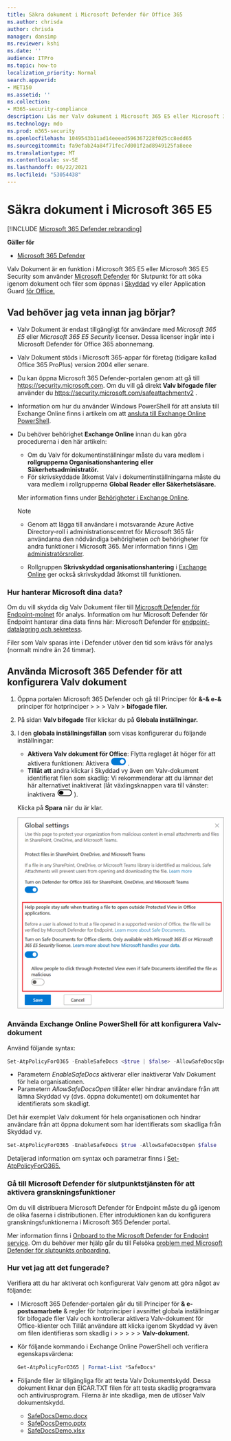 ```yaml
---
title: Säkra dokument i Microsoft Defender för Office 365
ms.author: chrisda
author: chrisda
manager: dansimp
ms.reviewer: kshi
ms.date: ''
audience: ITPro
ms.topic: how-to
localization_priority: Normal
search.appverid:
- MET150
ms.assetid: ''
ms.collection:
- M365-security-compliance
description: Läs mer Valv dokument i Microsoft 365 E5 eller Microsoft 365 E5 Security.
ms.technology: mdo
ms.prod: m365-security
ms.openlocfilehash: 1049543b11ad14eeeed596367228f025cc8edd65
ms.sourcegitcommit: fa9efab24a84f71fec7d001f2ad8949125fa8eee
ms.translationtype: MT
ms.contentlocale: sv-SE
ms.lasthandoff: 06/22/2021
ms.locfileid: "53054438"
---
```

# <a name="safe-documents-in-microsoft-365-e5"></a>Säkra dokument i Microsoft 365 E5

[!INCLUDE [Microsoft 365 Defender rebranding](../includes/microsoft-defender-for-office.md)]

**Gäller för**
- [Microsoft 365 Defender](../defender/microsoft-365-defender.md)

Valv Dokument är en funktion i Microsoft 365 E5 eller Microsoft 365 E5 Security som använder [Microsoft Defender](/windows/security/threat-protection/microsoft-defender-atp/microsoft-defender-advanced-threat-protection) för Slutpunkt för att söka igenom dokument och filer som öppnas i [Skyddad](https://support.microsoft.com/office/d6f09ac7-e6b9-4495-8e43-2bbcdbcb6653) vy eller Application Guard [för Office.](https://support.microsoft.com/topic/9e0fb9c2-ffad-43bf-8ba3-78f785fdba46)

## <a name="what-do-you-need-to-know-before-you-begin"></a>Vad behöver jag veta innan jag börjar?

- Valv Dokument är endast tillgängligt för användare med *Microsoft 365 E5* eller *Microsoft 365 E5 Security* licenser. Dessa licenser ingår inte i Microsoft Defender för Office 365 abonnemang.

- Valv Dokument stöds i Microsoft 365-appar för företag (tidigare kallad Office 365 ProPlus) version 2004 eller senare.

- Du kan öppna Microsoft 365 Defender-portalen genom att gå till <https://security.microsoft.com>. Om du vill gå direkt **Valv bifogade filer** använder du <https://security.microsoft.com/safeattachmentv2> .

- Information om hur du använder Windows PowerShell för att ansluta till Exchange Online finns i artikeln om att [ansluta till Exchange Online PowerShell](/powershell/exchange/connect-to-exchange-online-powershell).

- Du behöver behörighet **Exchange Online** innan du kan göra procedurerna i den här artikeln:
  - Om du Valv för dokumentinställningar måste du vara medlem i **rollgrupperna Organisationshantering** **eller Säkerhetsadministratör.**
  - För skrivskyddade åtkomst Valv i dokumentinställningarna måste du vara medlem i rollgrupperna **Global Reader** **eller Säkerhetsläsare.**

  Mer information finns under [Behörigheter i Exchange Online](/exchange/permissions-exo/permissions-exo).

  > [!NOTE]
  >
  > - Genom att lägga till användare i motsvarande Azure Active Directory-roll i administrationscentret för Microsoft 365 får användarna den nödvändiga behörigheten _och_ behörigheter för andra funktioner i Microsoft 365. Mer information finns i [Om administratörsroller](../../admin/add-users/about-admin-roles.md).
  >
  > - Rollgruppen **Skrivskyddad organisationshantering** i [Exchange Online](/Exchange/permissions-exo/permissions-exo#role-groups) ger också skrivskyddad åtkomst till funktionen.

### <a name="how-does-microsoft-handle-your-data"></a>Hur hanterar Microsoft dina data?

Om du vill skydda dig Valv Dokument filer till [Microsoft Defender för Endpoint-molnet](/windows/security/threat-protection/microsoft-defender-atp/microsoft-defender-advanced-threat-protection) för analys. Information om hur Microsoft Defender för Endpoint hanterar dina data finns här: Microsoft Defender för [endpoint-datalagring och sekretess](/windows/security/threat-protection/microsoft-defender-atp/data-storage-privacy).

Filer som Valv sparas inte i Defender utöver den tid som krävs för analys (normalt mindre än 24 timmar).

## <a name="use-the-microsoft-365-defender-to-configure-safe-documents"></a>Använda Microsoft 365 Defender för att konfigurera Valv dokument

1. Öppna portalen Microsoft 365 Defender och gå till Principer för **&-& e-&** principer för hotprinciper \>  \>  \>  Valv \> **bifogade filer.**

2. På sidan **Valv bifogade** filer klickar du på **Globala inställningar.**

3. I den **globala inställningsfällan** som visas konfigurerar du följande inställningar:
   - **Aktivera Valv dokument för Office**: Flytta reglaget åt höger för att aktivera funktionen: Aktivera ![ ](../../media/scc-toggle-on.png) .
   - **Tillåt att** andra klickar i Skyddad vy även om Valv-dokument identifierat filen som skadlig: Vi rekommenderar att du lämnar det här alternativet inaktiverat (låt växlingsknappen vara till vänster: inaktivera ![ ](../../media/scc-toggle-off.png) ).

   Klicka på **Spara** när du är klar.

   ![Valv Dokumentinställningarna när du har valt Globala inställningar Valv bifogade filer.](../../media/safe-docs-global-settings.png)

### <a name="use-exchange-online-powershell-to-configure-safe-documents"></a>Använda Exchange Online PowerShell för att konfigurera Valv-dokument

Använd följande syntax:

```powershell
Set-AtpPolicyForO365 -EnableSafeDocs <$true | $false> -AllowSafeDocsOpen <$true | $false>
```

- Parametern _EnableSafeDocs_ aktiverar eller inaktiverar Valv Dokument för hela organisationen.
- Parametern _AllowSafeDocsOpen_ tillåter eller hindrar användare från att lämna Skyddad vy (dvs. öppna dokumentet) om dokumentet har identifierats som skadligt.

Det här exemplet Valv dokument för hela organisationen och hindrar användare från att öppna dokument som har identifierats som skadliga från Skyddad vy.

```powershell
Set-AtpPolicyForO365 -EnableSafeDocs $true -AllowSafeDocsOpen $false
```

Detaljerad information om syntax och parametrar finns i [Set-AtpPolicyForO365.](/powershell/module/exchange/set-atppolicyforo365)

### <a name="onboard-to-the-microsoft-defender-for-endpoint-service-to-enable-auditing-capabilities"></a>Gå till Microsoft Defender för slutpunktstjänsten för att aktivera granskningsfunktioner

Om du vill distribuera Microsoft Defender för Endpoint måste du gå igenom de olika faserna i distributionen. Efter introduktionen kan du konfigurera granskningsfunktionerna i Microsoft 365 Defender portal.

Mer information finns i [Onboard to the Microsoft Defender for Endpoint service](/microsoft-365/security/defender-endpoint/onboarding). Om du behöver mer hjälp går du till Felsöka [problem med Microsoft Defender för slutpunkts onboarding.](/microsoft-365/security/defender-endpoint/troubleshoot-onboarding)

### <a name="how-do-i-know-this-worked"></a>Hur vet jag att det fungerade?

Verifiera att du har aktiverat och konfigurerat Valv genom att göra något av följande:

- I Microsoft 365 Defender-portalen går du till Principer för **& e-postsamarbete** & regler för hotprinciper i avsnittet globala inställningar för bifogade filer Valv och kontrollerar aktivera Valv-dokument för Office-klienter och Tillåt användare att klicka igenom Skyddad vy även om filen identifieras som skadlig i \>  \>  \>  \>  \>   **Valv-dokument.**

- Kör följande kommando i Exchange Online PowerShell och verifiera egenskapsvärdena:

  ```powershell
  Get-AtpPolicyForO365 | Format-List *SafeDocs*
  ```

- Följande filer är tillgängliga för att testa Valv Dokumentskydd. Dessa dokument liknar den EICAR.TXT filen för att testa skadlig programvara och antivirusprogram. Filerna är inte skadliga, men de utlöser Valv dokumentskydd.

  - [SafeDocsDemo.docx](https://github.com/MicrosoftDocs/microsoft-365-docs/raw/public/microsoft-365/downloads/SafeDocsDemo.docx)
  - [SafeDocsDemo.pptx](https://github.com/MicrosoftDocs/microsoft-365-docs/raw/public/microsoft-365/downloads/SafeDocsDemo.pptx)
  - [SafeDocsDemo.xlsx](https://github.com/MicrosoftDocs/microsoft-365-docs/raw/public/microsoft-365/downloads/SafeDocsDemo.xlsx)
